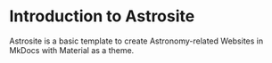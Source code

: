 # Introduction to Astrosite

Astrosite is a basic template to create Astronomy-related Websites in MkDocs with Material as a theme.